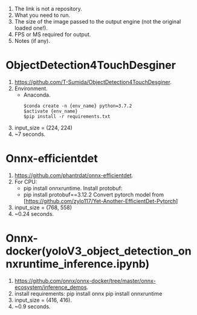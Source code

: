1. The link is not a repository.
2. What you need to run.
3. The size of the image passed to the output engine (not the original loaded one!).
4. FPS or MS required for output.
5. Notes (if any).

# ObjectDetection4TouchDesginer
1. https://github.com/T-Sumida/ObjectDetection4TouchDesginer.
2. Environment.
   - Anaconda.
      ```
      $conda create -n {env_name} python=3.7.2
      $activate {env_name}
      $pip install -r requirements.txt
      ```
3. input_size = (224, 224)
4. ~7 seconds.
# Onnx-efficientdet
1. https://github.com/phantrdat/onnx-efficientdet.
2. For CPU:
   - pip install onnxruntime.
   Install protobuf: 
   - pip install protobuf==3.12.2
   Convert pytorch model from [https://github.com/zylo117/Yet-Another-EfficientDet-Pytorch]
3. input_size = (768, 558)
4. ~0.24 seconds.
# Onnx-docker(yoloV3_object_detection_onnxruntime_inference.ipynb)
1. https://github.com/onnx/onnx-docker/tree/master/onnx-ecosystem/inference_demos.
2. install requirements:
   pip install onnx
   pip install onnxruntime
3. input_size = (416, 416).
4. ~0.9 seconds.
